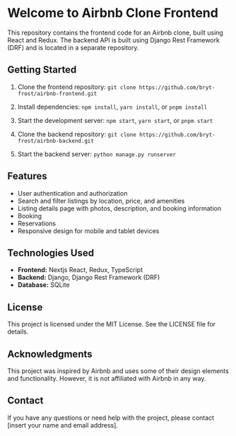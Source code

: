 # Welcome to Airbnb Clone Frontend

This repository contains the frontend code for an Airbnb clone, built using React and Redux. The backend API is built using Django Rest Framework (DRF) and is located in a separate repository.

## Getting Started

1. Clone the frontend repository: `git clone https://github.com/bryt-frost/airbnb-frontend.git`
2. Install dependencies: `npm install`, `yarn install`, or `pnpm install`
3. Start the development server: `npm start`, `yarn start`, or `pnpm start`
4. Clone the backend repository: `git clone https://github.com/bryt-frost/airbnb-backend.git`

5. Start the backend server: `python manage.py runserver`

## Features

- User authentication and authorization
- Search and filter listings by location, price, and amenities
- Listing details page with photos, description, and booking information
- Booking 
- Reservations
- Responsive design for mobile and tablet devices

## Technologies Used

- **Frontend:** Nextjs React, Redux, TypeScript
- **Backend:** Django, Django Rest Framework (DRF)
- **Database:** SQLite




## License

This project is licensed under the MIT License. See the LICENSE file for details.

## Acknowledgments

This project was inspired by Airbnb and uses some of their design elements and functionality. However, it is not affiliated with Airbnb in any way.

## Contact

If you have any questions or need help with the project, please contact [insert your name and email address].
